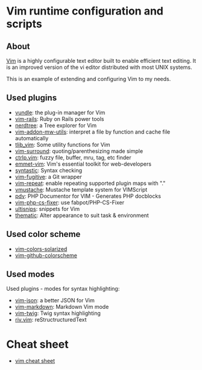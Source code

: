 # Vim runtime configuration and scripts

## About

[Vim](http://www.vim.org/) is a highly configurable text editor built to enable efficient text editing.
It is an improved version of the vi editor distributed with most UNIX systems.

This is an example of extending and configuring Vim to my needs.

## Used plugins

* [vundle](https://github.com/gmarik/vundle): the plug-in manager for Vim
* [vim-rails](https://github.com/tpope/vim-rails): Ruby on Rails power tools
* [nerdtree](https://github.com/scrooloose/nerdtree): a Tree explorer for Vim
* [vim-addon-mw-utils](https://github.com/MarcWeber/vim-addon-mw-utils): interpret a file by function and cache file automatically
* [tlib_vim](https://github.com/tomtom/tlib_vim): Some utility functions for Vim
* [vim-surround](https://github.com/tpope/vim-surround): quoting/parenthesizing made simple
* [ctrlp.vim](https://github.com/kien/ctrlp.vim): fuzzy file, buffer, mru, tag, etc finder
* [emmet-vim](https://github.com/mattn/emmet-vim): Vim's essential toolkit for web-developers
* [syntastic](https://github.com/scrooloose/syntastic): Syntax checking
* [vim-fugitive](https://github.com/tpope/vim-fugitive): a Git wrapper
* [vim-repeat](https://github.com/tpope/vim-repeat): enable repeating supported plugin maps with "."
* [vmustache](https://github.com/tobyS/vmustache): Mustache template system for VIMScript
* [pdv](https://github.com/tobyS/pdv): PHP Documentor for VIM - Generates PHP docblocks
* [vim-php-cs-fixer](https://github.com/stephpy/vim-php-cs-fixer): use fabpot/PHP-CS-Fixer
* [ultisnips](https://github.com/SirVer/ultisnips): snippets for Vim
* [thematic](https://github.com/reedes/vim-thematic): Alter appearance to suit task & environment


## Used color scheme

* [vim-colors-solarized](https://github.com/altercation/vim-colors-solarized)
* [vim-github-colorscheme](https://github.com/endel/vim-github-colorscheme)

## Used modes

Used plugins - modes for syntax highlighting:

* [vim-json](https://github.com/elzr/vim-json): a better JSON for Vim
* [vim-markdown](https://github.com/tpope/vim-markdown): Markdown Vim mode
* [vim-twig](https://github.com/evidens/vim-twig): Twig syntax highlighting
* [riv.vim](https://github.com/Rykka/riv.vim): reStructructuredText

# Cheat sheet

* [vim cheat sheet](vim/cheatSheet.md)

